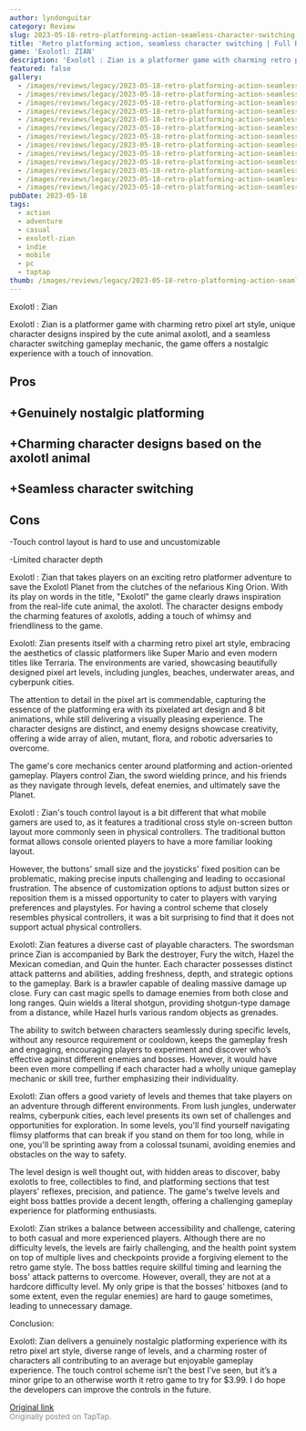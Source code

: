 ```yaml
---
author: lyndonguitar
category: Review
slug: 2023-05-18-retro-platforming-action-seamless-character-switching-full-review-exolotl-zian
title: 'Retro platforming action, seamless character switching | Full Review - Exolotl : Zian'
game: 'Exolotl: ZIAN'
description: 'Exolotl : Zian is a platformer game with charming retro pixel art style, unique character designs inspired by the cute animal axolotl, and a seamless character switching gameplay mechanic, the game offers a nostalgic experience with a touch of innovation.'
featured: false
gallery:
  - /images/reviews/legacy/2023-05-18-retro-platforming-action-seamless-character-switching--full-review---exolotl--zian-0.avif
  - /images/reviews/legacy/2023-05-18-retro-platforming-action-seamless-character-switching--full-review---exolotl--zian-1.avif
  - /images/reviews/legacy/2023-05-18-retro-platforming-action-seamless-character-switching--full-review---exolotl--zian-2.avif
  - /images/reviews/legacy/2023-05-18-retro-platforming-action-seamless-character-switching--full-review---exolotl--zian-3.avif
  - /images/reviews/legacy/2023-05-18-retro-platforming-action-seamless-character-switching--full-review---exolotl--zian-4.avif
  - /images/reviews/legacy/2023-05-18-retro-platforming-action-seamless-character-switching--full-review---exolotl--zian-5.avif
  - /images/reviews/legacy/2023-05-18-retro-platforming-action-seamless-character-switching--full-review---exolotl--zian-6.avif
  - /images/reviews/legacy/2023-05-18-retro-platforming-action-seamless-character-switching--full-review---exolotl--zian-7.avif
  - /images/reviews/legacy/2023-05-18-retro-platforming-action-seamless-character-switching--full-review---exolotl--zian-8.avif
  - /images/reviews/legacy/2023-05-18-retro-platforming-action-seamless-character-switching--full-review---exolotl--zian-9.avif
  - /images/reviews/legacy/2023-05-18-retro-platforming-action-seamless-character-switching--full-review---exolotl--zian-10.avif
  - /images/reviews/legacy/2023-05-18-retro-platforming-action-seamless-character-switching--full-review---exolotl--zian-11.avif
  - /images/reviews/legacy/2023-05-18-retro-platforming-action-seamless-character-switching--full-review---exolotl--zian-12.avif
pubDate: 2023-05-18
tags:
  - action
  - adventure
  - casual
  - exolotl-zian
  - indie
  - mobile
  - pc
  - taptap
thumb: /images/reviews/legacy/2023-05-18-retro-platforming-action-seamless-character-switching--full-review---exolotl--zian-0.avif
---
```


Exolotl : Zian

Exolotl : Zian is a platformer game with charming retro pixel art style, unique character designs inspired by the cute animal axolotl, and a seamless character switching gameplay mechanic, the game offers a nostalgic experience with a touch of innovation.




## Pros



## +Genuinely nostalgic platforming


## +Charming character designs based on the axolotl animal


## +Seamless character switching




## Cons


-Touch control layout is hard to use and uncustomizable

-Limited character depth

Exolotl : Zian that takes players on an exciting retro platformer adventure to save the Exolotl Planet from the clutches of the nefarious King Orion. With its play on words in the title, "Exolotl" the game clearly draws inspiration from the real-life cute animal, the axolotl. The character designs embody the charming features of axolotls, adding a touch of whimsy and friendliness to the game.

Exolotl: Zian presents itself with a charming retro pixel art style, embracing the aesthetics of classic platformers like Super Mario and even modern titles like Terraria. The environments are varied, showcasing beautifully designed pixel art levels, including jungles, beaches, underwater areas, and cyberpunk cities.

The attention to detail in the pixel art is commendable, capturing the essence of the platforming era with its pixelated art design and 8 bit animations, while still delivering a visually pleasing experience. The character designs are distinct, and enemy designs showcase creativity, offering a wide array of alien, mutant, flora, and robotic adversaries to overcome.

The game's core mechanics center around platforming and action-oriented gameplay. Players control Zian, the sword wielding prince, and his friends as they navigate through levels, defeat enemies, and ultimately save the Planet.

Exolotl : Zian's touch control layout is a bit different that what mobile gamers are used to, as it features a traditional cross style on-screen button layout more commonly seen in physical controllers. The traditional button format allows console oriented players to have a more familiar looking layout.

However, the buttons' small size and the joysticks' fixed position can be problematic, making precise inputs challenging and leading to occasional frustration. The absence of customization options to adjust button sizes or reposition them is a missed opportunity to cater to players with varying preferences and playstyles. For having a control scheme that closely resembles physical controllers, it was a bit surprising to find that it does not support actual physical controllers.

Exolotl: Zian features a diverse cast of playable characters. The swordsman prince Zian is accompanied by Bark the destroyer, Fury the witch, Hazel the Mexican comedian, and Quin the hunter. Each character possesses distinct attack patterns and abilities, adding freshness, depth, and strategic options to the gameplay. Bark is a brawler capable of dealing massive damage up close. Fury can cast magic spells to damage enemies from both close and long ranges. Quin wields a literal shotgun, providing shotgun-type damage from a distance, while Hazel hurls various random objects as grenades.

The ability to switch between characters seamlessly during specific levels, without any resource requirement or cooldown, keeps the gameplay fresh and engaging, encouraging players to experiment and discover who’s effective against different enemies and bosses. However, it would have been even more compelling if each character had a wholly unique gameplay mechanic or skill tree, further emphasizing their individuality.

Exolotl: Zian offers a good variety of levels and themes that take players on an adventure through different environments. From lush jungles, underwater realms, cyberpunk cities, each level presents its own set of challenges and opportunities for exploration. In some levels, you'll find yourself navigating flimsy platforms that can break if you stand on them for too long, while in one, you'll be sprinting away from a colossal tsunami, avoiding enemies and obstacles on the way to safety.

The level design is well thought out, with hidden areas to discover, baby exolotls to free, collectibles to find, and platforming sections that test players' reflexes, precision, and patience. The game's twelve levels and eight boss battles provide a decent length, offering a challenging gameplay experience for platforming enthusiasts.

Exolotl: Zian strikes a balance between accessibility and challenge, catering to both casual and more experienced players. Although there are no difficulty levels, the levels are fairly challenging, and the health point system on top of multiple lives and checkpoints provide a forgiving element to the retro game style. The boss battles require skillful timing and learning the boss' attack patterns to overcome. However, overall, they are not at a hardcore difficulty level. My only gripe is that the bosses' hitboxes (and to some extent, even the regular enemies) are hard to gauge sometimes, leading to unnecessary damage.

Conclusion:

Exolotl: Zian delivers a genuinely nostalgic platforming experience with its retro pixel art style, diverse range of levels, and a charming roster of characters all contributing to an average but enjoyable gameplay experience. The touch control scheme isn’t the best I’ve seen, but it’s a minor gripe to an otherwise worth it retro game to try for $3.99. I do hope the developers can improve the controls in the future.

[Original link](https://www.taptap.io/post/5473403)<br><span style="font-size: 0.95em; color: #888;">Originally posted on TapTap.</span>